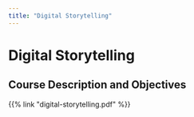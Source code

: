 ```yaml
---
title: "Digital Storytelling"
---
```


# Digital Storytelling

## Course Description and Objectives

{{% link "digital-storytelling.pdf" %}}
